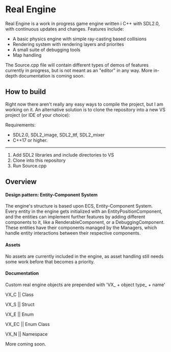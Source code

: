 # Real Engine 

Real Engine is a work in progress game engine written i C++ with SDL2.0, with continuous updates and changes.
Features include: 
- A basic physics engine with simple ray-casting based collisions
- Rendering system with rendering layers and priorites 
- A small suite of debugging tools
- Map handling

The Source.cpp file will contain different types of demos of features currently in progress, but is not meant as an "editor" in any way. 
More in-depth documentation is coming soon.

## How to build
Right now there aren't really any easy ways to compile the project, but I am working on it. An alternative solution is to clone the repository into a new VS project (or IDE of your choice):

Requirements: 
- SDL2.0, SDL2_image, SDL2_ttf, SDL2_mixer
-	C++17 or higher. 
---
1. Add SDL2 libraries and include directories to VS
2. Clone into this repository
3. Run Source.cpp

## Overview
#### Design pattern: Entity-Component System 
The engine's structure is based upon ECS, Entity-Component System. 
Every entity in the engine gets initialized with an EntityPositionComponent, and the entities can implement further features by adding different components to it, like a RenderableComponent, or a DebuggingComponent. 
These entities have their components managed by the Managers, which handle entity interactions between their respective components. 

#### Assets
No assets are currently included in the engine, as asset handling still needs some work before that becomes a priority.

#### Documentation
Custom real engine objects are prepended with 'VX_ + object type_ + name'

VX_C ||  Class

VX_S || Struct

VX_E || Enum

VX_EC || Enum Class

VX_N  || Namespace


More coming soon.
